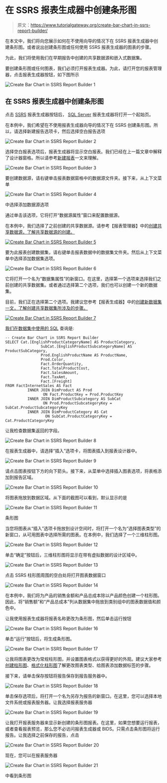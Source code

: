 # 在 SSRS 报表生成器中创建条形图

> 原文：<https://www.tutorialgateway.org/create-bar-chart-in-ssrs-report-builder/>

在本文中，我们将向您展示如何在不使用向导的情况下在 SSRS 报表生成器中创建条形图。或者说出创建条形图或任何使用 SSRS 报表生成器的图表的步骤。

为此，我们将使用我们在早期报告中创建的共享数据源和嵌入式数据集。

要创建条形图或任何图表，我们必须打开报表生成器。为此，请打开您的报表管理器，点击报表生成器按钮，如下图所示

![Create Bar Chart in SSRS Report Builder 1](img/2d540877b873fd41c53a89cf70ecc3ce.png)

## 在 SSRS 报表生成器中创建条形图

点击 [SSRS](https://www.tutorialgateway.org/ssrs/) 报表生成器按钮后， [SQL Server](https://www.tutorialgateway.org/sql/) 报表生成器将打开一个起始页。

在本例中，我们希望在不使用报表生成器向导的情况下在 SSRS 创建条形图。所以，请选择新建报告选项卡，然后选择空白报告选项

![Create Bar Chart in SSRS Report Builder 2](img/d695e18c7f535af7aa1d3fd86131e7c7.png)

选择空白报表选项后，报表生成器将显示空白报表。我们已经在上一篇文章中解释了设计器窗格。所以请参考[新建报表](https://www.tutorialgateway.org/create-a-new-report-in-ssrs/)一文来理解。

![Create Bar Chart in SSRS Report Builder 3](img/8321ba8182ff2a9e7ac16d1262b9a79d.png)

要创建数据源，请右键单击报表数据窗格中的数据源文件夹。接下来，从上下文菜单

![Create Bar Chart in SSRS Report Builder 4](img/1950c7656d639cafc7c640db586c039b.png)

中选择添加数据源选项

通过单击该选项，它将打开“数据源属性”窗口来配置数据源。

在本例中，我们选择了之前创建的共享数据源。请参考【报表管理器】中的[创建共享数据源，了解共享数据源的创建。](https://www.tutorialgateway.org/data-source-in-ssrs-report-manager/)

[![Create Bar Chart in SSRS Report Builder 5](img/1e11a0eb97221564bc7600c99cd8f26f.png)](https://www.tutorialgateway.org/data-source-in-ssrs-report-manager/)

要为此报表创建数据集，请右键单击报表数据中的数据集文件夹。然后从上下文菜单中选择添加数据集选项。

![Create Bar Chart in SSRS Report Builder 6](img/83026559386087954ae03cf0ada45125.png)

它将打开一个名为“数据集属性”的新窗口。在这里，选择第一个选项来选择我们之前创建的共享数据集。或者通过选择第二个选项，我们也可以创建一个新的数据集。

目前，我们正在选择第二个选项。我建议您参考【报表生成器】中的[创建新数据集一文，了解创建共享数据集所涉及的步骤。](https://www.tutorialgateway.org/create-a-new-dataset-using-ssrs-report-builder-wizard/)

[![Create Bar Chart in SSRS Report Builder 7](img/905cfcf675371ed9884dc784bc73b7f5.png)](https://www.tutorialgateway.org/create-a-new-dataset-using-ssrs-report-builder-wizard/)

[我们在数据集中使用的 SQL](https://www.tutorialgateway.org/sql/) 查询是:

```
-- Create Bar Chart in SSRS Report Builder
SELECT Cat.[EnglishProductCategoryName] AS ProductCategory, 
                SubCat.[EnglishProductSubcategoryName] AS ProductSubCategory, 
                Prod.EnglishProductName AS ProductName, 
                Prod.Color, 
                Fact.OrderQuantity, 
                Fact.TotalProductCost, 
                Fact.SalesAmount, 
                Fact.TaxAmt, 
                Fact.[Freight]
FROM FactInternetSales AS Fact
          INNER JOIN DimProduct AS Prod  
                 ON Fact.ProductKey = Prod.ProductKey
          INNER JOIN DimProductSubcategory AS SubCat
                 ON Prod.ProductSubcategoryKey = SubCat.ProductSubcategoryKey 
          INNER JOIN DimProductCategory AS Cat 
                  ON SubCat.ProductCategoryKey = Cat.ProductCategoryKey
```

让我检查数据集返回的字段。

![Create Bar Chart in SSRS Report Builder 8](img/a05e519ec97bc4a30583885ebf391dd3.png)

在报表生成器中，请选择“插入”选项卡，将图表插入到报表设计器中。

![Create Bar Chart in SSRS Report Builder 9](img/73a4b2e103e6243c2316b007e292c804.png)

请点击图表按钮下方的向下箭头。接下来，从菜单中选择插入图表选项，将表格添加到报告区域。

![Create Bar Chart in SSRS Report Builder 10](img/80b0a2bf4921a736f3344a5359b0a029.png)

将图表拖放到数据区域。从下面的截图可以看到，默认显示的是

![Create Bar Chart in SSRS Report Builder 11](img/9aee4a34d724bb321d3c7ad82dd7221b.png)

条形图

当您将图表从“插入”选项卡拖放到设计空间时，将打开一个名为“选择图表类型”的新窗口，从可用图表中选择所需的图表。在本例中，我们选择了一个三维柱形图。

![Create Bar Chart in SSRS Report Builder 12](img/13d430bcb53daebdca24ad5ce613813a.png)

单击“确定”按钮后，三维柱形图将显示在带有虚拟数据的设计区域中。

![Create Bar Chart in SSRS Report Builder 13](img/4e15dbc420d845ec98de36fcacc08146.png)

点击 SSRS 柱形图周围的空白处将打开图表数据窗口

![Create Bar Chart in SSRS Report Builder 14](img/1203c5b9af173e1a92ee4052a70c6819.png)

在本例中，我们将为产品的销售金额和产品总成本除以产品颜色创建一个柱形图。因此，将“销售额”和“产品总成本”列从数据集中拖放到类别组中的图表数据值和颜色中。

让我使用报表生成器将报表名称更改为条形图，然后单击运行按钮

![Create Bar Chart in SSRS Report Builder 16](img/9e1e77d7b866a6c57c1e9c7e7c9535d5.png)

单击“运行”按钮后，将生成条形图。

![Create Bar Chart in SSRS Report Builder 17](img/78bb56575b93c3c9b6d1fc32996dc585.png)

让我将图表更改为常规柱形图，并设置图表格式以获得更好的外观。建议大家参考[创建柱形图](https://www.tutorialgateway.org/column-chart-in-ssrs/)、[格式化柱形图](https://www.tutorialgateway.org/formatting-column-chart-in-ssrs/)了解更改图表类型、给图表添加数据标签的步骤。

接下来，请单击保存按钮将报告保存到报告服务器中。

![Create Bar Chart in SSRS Report Builder 18](img/a3a64dc6a982d82ad9d8bbb39a6ea32b.png)

单击保存选项后，将打开一个名为另存为报告的新窗口。在这里，您可以选择本地文件系统或报表服务器。让我选择报表服务器

![Create Bar Chart in SSRS Report Builder 19](img/0268aad6dbe8a6d989f40f3f998bf3f9.png)

让我打开报表服务器来显示新创建的条形图报表。在这里，如果您想要运行报表，或者查看报表预览，那么您不必访问报表生成器或 BIDS。只需点击条形图将运行报告。让我选择之前保存的报告，点击

![Create Bar Chart in SSRS Report Builder 20](img/900b746342648dacab2155cc5d4b9cca.png)

现在，您可以在报表服务器

![Create Bar Chart in SSRS Report Builder 21](img/cd9824a7390ff198d7d8f76fa2f908cb.png)

中看到条形图
